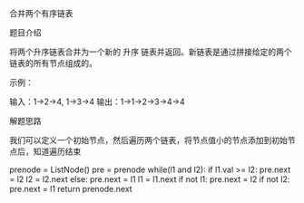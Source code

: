 合并两个有序链表

题目介绍

将两个升序链表合并为一个新的 升序 链表并返回。新链表是通过拼接给定的两个链表的所有节点组成的。 

示例：

输入：1->2->4, 1->3->4
输出：1->1->2->3->4->4

解题思路

我们可以定义一个初始节点，然后遍历两个链表，将节点值小的节点添加到初始节点后，知道遍历结束

prenode = ListNode()
pre = prenode
while(l1 and l2):
	if l1.val >= l2:
		pre.next = l2
		l2 = l2.next
	else:
		pre.next = l1
		l1 = l1.next
if not l1:
	pre.next = l2
if not l2:
	pre.next = l1
return prenode.next
  


